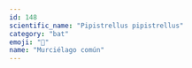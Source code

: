 ```yaml
---
id: 148
scientific_name: "Pipistrellus pipistrellus"
category: "bat"
emoji: "🦇"
name: "Murciélago común"
---
```

